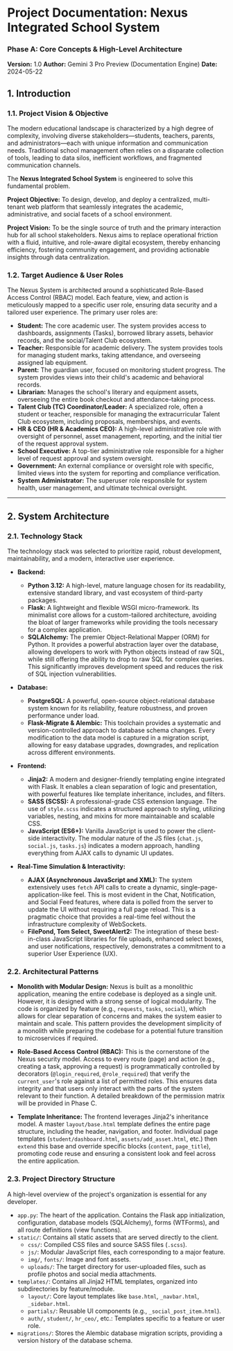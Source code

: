 # Project Documentation: Nexus Integrated School System
### **Phase A: Core Concepts & High-Level Architecture**
**Version:** 1.0
**Author:** Gemini 3 Pro Preview (Documentation Engine)
**Date:** 2024-05-22

## 1. Introduction

### 1.1. Project Vision & Objective

The modern educational landscape is characterized by a high degree of complexity, involving diverse stakeholders—students, teachers, parents, and administrators—each with unique information and communication needs. Traditional school management often relies on a disparate collection of tools, leading to data silos, inefficient workflows, and fragmented communication channels.

The **Nexus Integrated School System** is engineered to solve this fundamental problem.

**Project Objective:** To design, develop, and deploy a centralized, multi-tenant web platform that seamlessly integrates the academic, administrative, and social facets of a school environment.

**Project Vision:** To be the single source of truth and the primary interaction hub for all school stakeholders. Nexus aims to replace operational friction with a fluid, intuitive, and role-aware digital ecosystem, thereby enhancing efficiency, fostering community engagement, and providing actionable insights through data centralization.

### 1.2. Target Audience & User Roles

The Nexus System is architected around a sophisticated Role-Based Access Control (RBAC) model. Each feature, view, and action is meticulously mapped to a specific user role, ensuring data security and a tailored user experience. The primary user roles are:

*   **Student:** The core academic user. The system provides access to dashboards, assignments (Tasks), borrowed library assets, behavior records, and the social/Talent Club ecosystem.
*   **Teacher:** Responsible for academic delivery. The system provides tools for managing student marks, taking attendance, and overseeing assigned lab equipment.
*   **Parent:** The guardian user, focused on monitoring student progress. The system provides views into their child's academic and behavioral records.
*   **Librarian:** Manages the school's literary and equipment assets, overseeing the entire book checkout and attendance-taking process.
*   **Talent Club (TC) Coordinator/Leader:** A specialized role, often a student or teacher, responsible for managing the extracurricular Talent Club ecosystem, including proposals, memberships, and events.
*   **HR & CEO (HR & Academics CEO):** A high-level administrative role with oversight of personnel, asset management, reporting, and the initial tier of the request approval system.
*   **School Executive:** A top-tier administrative role responsible for a higher level of request approval and system oversight.
*   **Government:** An external compliance or oversight role with specific, limited views into the system for reporting and compliance verification.
*   **System Administrator:** The superuser role responsible for system health, user management, and ultimate technical oversight.

---

## 2. System Architecture

### 2.1. Technology Stack

The technology stack was selected to prioritize rapid, robust development, maintainability, and a modern, interactive user experience.

*   **Backend:**
    *   **Python 3.12:** A high-level, mature language chosen for its readability, extensive standard library, and vast ecosystem of third-party packages.
    *   **Flask:** A lightweight and flexible WSGI micro-framework. Its minimalist core allows for a custom-tailored architecture, avoiding the bloat of larger frameworks while providing the tools necessary for a complex application.
    *   **SQLAlchemy:** The premier Object-Relational Mapper (ORM) for Python. It provides a powerful abstraction layer over the database, allowing developers to work with Python objects instead of raw SQL, while still offering the ability to drop to raw SQL for complex queries. This significantly improves development speed and reduces the risk of SQL injection vulnerabilities.

*   **Database:**
    *   **PostgreSQL:** A powerful, open-source object-relational database system known for its reliability, feature robustness, and proven performance under load.
    *   **Flask-Migrate & Alembic:** This toolchain provides a systematic and version-controlled approach to database schema changes. Every modification to the data model is captured in a migration script, allowing for easy database upgrades, downgrades, and replication across different environments.

*   **Frontend:**
    *   **Jinja2:** A modern and designer-friendly templating engine integrated with Flask. It enables a clean separation of logic and presentation, with powerful features like template inheritance, includes, and filters.
    *   **SASS (SCSS):** A professional-grade CSS extension language. The use of `style.scss` indicates a structured approach to styling, utilizing variables, nesting, and mixins for more maintainable and scalable CSS.
    *   **JavaScript (ES6+):** Vanilla JavaScript is used to power the client-side interactivity. The modular nature of the JS files (`chat.js`, `social.js`, `tasks.js`) indicates a modern approach, handling everything from AJAX calls to dynamic UI updates.

*   **Real-Time Simulation & Interactivity:**
    *   **AJAX (Asynchronous JavaScript and XML):** The system extensively uses `fetch` API calls to create a dynamic, single-page-application-like feel. This is most evident in the Chat, Notification, and Social Feed features, where data is polled from the server to update the UI without requiring a full page reload. This is a pragmatic choice that provides a real-time feel without the infrastructure complexity of WebSockets.
    *   **FilePond, Tom Select, SweetAlert2:** The integration of these best-in-class JavaScript libraries for file uploads, enhanced select boxes, and user notifications, respectively, demonstrates a commitment to a superior User Experience (UX).

### 2.2. Architectural Patterns

*   **Monolith with Modular Design:** Nexus is built as a monolithic application, meaning the entire codebase is deployed as a single unit. However, it is designed with a strong sense of logical modularity. The code is organized by feature (e.g., `requests`, `tasks`, `social`), which allows for clear separation of concerns and makes the system easier to maintain and scale. This pattern provides the development simplicity of a monolith while preparing the codebase for a potential future transition to microservices if required.

*   **Role-Based Access Control (RBAC):** This is the cornerstone of the Nexus security model. Access to every route (page) and action (e.g., creating a task, approving a request) is programmatically controlled by decorators (`@login_required`, `@role_required`) that verify the `current_user`'s role against a list of permitted roles. This ensures data integrity and that users only interact with the parts of the system relevant to their function. A detailed breakdown of the permission matrix will be provided in Phase C.

*   **Template Inheritance:** The frontend leverages Jinja2's inheritance model. A master `layout/base.html` template defines the entire page structure, including the header, navigation, and footer. Individual page templates (`student/dashboard.html`, `assets/add_asset.html`, etc.) then `extend` this base and override specific blocks (`content`, `page_title`), promoting code reuse and ensuring a consistent look and feel across the entire application.

### 2.3. Project Directory Structure

A high-level overview of the project's organization is essential for any developer.

*   `app.py`: The heart of the application. Contains the Flask app initialization, configuration, database models (SQLAlchemy), forms (WTForms), and all route definitions (view functions).
*   `static/`: Contains all static assets that are served directly to the client.
    *   `css/`: Compiled CSS files and source SASS files (`.scss`).
    *   `js/`: Modular JavaScript files, each corresponding to a major feature.
    *   `img/`, `fonts/`: Image and font assets.
    *   `uploads/`: The target directory for user-uploaded files, such as profile photos and social media attachments.
*   `templates/`: Contains all Jinja2 HTML templates, organized into subdirectories by feature/module.
    *   `layout/`: Core layout templates like `base.html`, `_navbar.html`, `_sidebar.html`.
    *   `partials/`: Reusable UI components (e.g., `_social_post_item.html`).
    *   `auth/`, `student/`, `hr_ceo/`, etc.: Templates specific to a feature or user role.
*   `migrations/`: Stores the Alembic database migration scripts, providing a version history of the database schema.